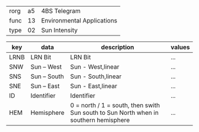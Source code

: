 
|    |   |   |
| -- | - | - |
| rorg | a5 | 4BS Telegram |
| func | 13 | Environmental Applications |
| type | 02 | Sun Intensity |

| key | data | description | values |
| --- | --- | --- | --- |
  | LRNB | LRN Bit | LRN Bit | ... | 
| SNW | Sun – West | Sun - West,linear | ... | 
| SNS | Sun – South | Sun - South,linear | ... | 
| SNE | Sun – East | Sun - East,linear | ... | 
| ID | Identifier | Identifier | ... | 
| HEM | Hemisphere | 0 = north / 1 = south, then swith Sun south to Sun North when in southern hemisphere | ... | 

  